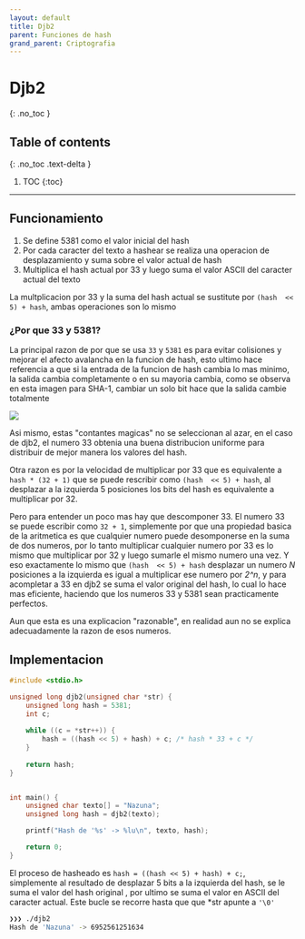```yaml
---
layout: default
title: Djb2
parent: Funciones de hash
grand_parent: Criptografia
---
```


# Djb2
{: .no_toc }

## Table of contents
{: .no_toc .text-delta }

1. TOC
{:toc}

---

## Funcionamiento

1. Se define 5381 como el valor inicial del hash
2. Por cada caracter del texto a hashear se realiza una operacion de desplazamiento y suma sobre el valor actual de hash
3. Multiplica el hash actual por 33 y luego suma el valor ASCII del caracter actual del texto

La multplicacion por 33 y la suma del hash actual se sustitute por ```(hash  << 5) + hash```, ambas operaciones son lo mismo

### ¿Por que 33 y 5381?

La principal razon de por que se usa ```33``` y ```5381``` es para evitar colisiones y mejorar el afecto avalancha en la funcion de hash, esto ultimo hace referencia a que si la entrada de la funcion de hash cambia lo mas minimo, la salida cambia completamente o en su mayoria cambia, como se observa en esta imagen para SHA-1, cambiar un solo bit hace que la salida cambie totalmente

![](https://upload.wikimedia.org/wikipedia/commons/1/15/Avalanche_effect.svg)

Asi mismo, estas "contantes magicas" no se seleccionan al azar, en el caso de djb2, el numero 33 obtenia una buena distribucion uniforme para distribuir de mejor manera los valores del hash.

Otra razon es por la velocidad de multiplicar por 33 que es equivalente a ```hash * (32 + 1)``` que se puede rescribir como  ```(hash  << 5) + hash```, al desplazar a la izquierda  5 posiciones los bits del hash es equivalente a multiplicar por 32. 

Pero para entender un poco mas hay que descomponer 33. El numero 33 se puede escribir como ```32 + 1```, simplemente por que una propiedad basica de la aritmetica es que cualquier numero puede desomponerse en la suma de dos numeros, por lo tanto multiplicar cualquier numero por 33 es lo mismo que multiplicar por 32 y luego sumarle el mismo numero una vez. Y eso exactamente lo mismo que ```(hash  << 5) + hash``` desplazar un numero *N* posiciones a la izquierda es igual a multiplicar ese numero por *2^n*, y para acompletar a 33 en djb2 se suma el valor original del hash, lo cual lo hace mas eficiente, haciendo que los numeros 33 y 5381 sean practicamente perfectos.

Aun que esta es una explicacion "razonable", en realidad aun no se explica adecuadamente la razon de esos numeros.

## Implementacion

```c
#include <stdio.h>

unsigned long djb2(unsigned char *str) {
    unsigned long hash = 5381;
    int c;
    
    while ((c = *str++)) {
        hash = ((hash << 5) + hash) + c; /* hash * 33 + c */
    }
    
    return hash;
}


int main() {
    unsigned char texto[] = "Nazuna";
    unsigned long hash = djb2(texto);

    printf("Hash de '%s' -> %lu\n", texto, hash);

    return 0;
}
```

El proceso de hasheado es ```hash = ((hash << 5) + hash) + c;```, simplemente al resultado de desplazar 5 bits a la izquierda del hash, se le suma el valor del hash original , por ultimo se suma el valor en ASCII del caracter actual. Este bucle se recorre hasta que que *str apunte a ```'\0'```

```bash
❯❯❯ ./djb2
Hash de 'Nazuna' -> 6952561251634
```
